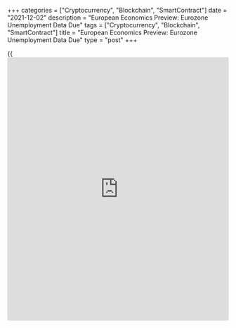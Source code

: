 +++
categories = ["Cryptocurrency", "Blockchain", "SmartContract"]
date = "2021-12-02"
description = "European Economics Preview: Eurozone Unemployment Data Due"
tags = ["Cryptocurrency", "Blockchain", "SmartContract"]
title = "European Economics Preview: Eurozone Unemployment Data Due"
type = "post"
+++

{{<iframe id="large-banner" src="https://www.bounty.group/#slide=20.0" width="100%" height="600" scrolling="no" style="border: 0px solid rgb(216, 221, 230); border-radius: 3px;">}}

Unemployment from euro area is due on Thursday, headlining a light day
for the European economic [news](https://www.letsplayfx.com/blog/forex-news-website/).

At 2.30 am ET, the Federal Statistical Office is slated to issue Swiss
retail sales for October. Sales had increased 0.1 percent on month in
September.

At 3.00 am ET, unemployment data is due from Spain.

In the meantime, revised GDP data from Austria and final foreign trade
from Hungary are due. Austria's GDP is forecast to grow 3.3 percent
sequentially in the third quarter after rising 4 percent a quarter ago.

At 4.00 am ET, Italy's Istat publishes unemployment figures for October.
The jobless rate is expected to drop marginally to 9.1 percent from 9.2
percent in September.

At 5.00 am ET, Eurostat releases euro area unemployment and producer
prices data. Economists forecast the unemployment rate to fall to 7.3
percent in October from 7.4 percent in September.

Producer price inflation is seen at 19.0 percent in October versus 16.0
percent in September.

For comments and feedback [contact](https://www.playgroundfx.com/contact/): editorial@rtt[news](https://www.letsplayfx.com/blog/forex-news-website/).com

[Economic News][1]

 **What parts of the world are seeing the best (and worst) economic
performances lately? Click[here][2] to check out our [Econ Scorecard][2]
and find out! See up-to-the-moment [ranking](https://www.playgroundfx.com/blog/crypto-exchange-ranking/)s for the best and worst
performers in [GDP][3], [unemployment rate][4], [inflation][5] and much
more.**

   1. www.rtt[news](https://www.letsplayfx.com/blog/forex-news-website/).com/Content/EconomicNews.aspx
   2. www.rtt[news](https://www.letsplayfx.com/blog/forex-news-website/).com/economic-scorecard/world-rank/industrial-production/highest-performance.aspx
   3. www.rtt[news](https://www.letsplayfx.com/blog/forex-news-website/).com/economic-scorecard/world-rank/GDP/highest-performance.aspx
   4. www.rtt[news](https://www.letsplayfx.com/blog/forex-news-website/).com/economic-scorecard/world-rank/unemployment-rate/lowest-performance.aspx
   5. www.rtt[news](https://www.letsplayfx.com/blog/forex-news-website/).com/economic-scorecard/world-rank/CPI/highest-performance.aspx